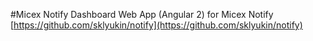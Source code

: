 #Micex Notify Dashboard
Web App (Angular 2) for Micex Notify [https://github.com/sklyukin/notify](https://github.com/sklyukin/notify)

